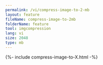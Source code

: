 ```yaml
---
permalink: /vi/compress-image-to-2-mb
layout: feature
fileName: compress-image-to-2mb
folderName: feature
tool: imgcompression
lang: vi
size: 2048
type: mb
---
```


{%- include compress-image-to-X.html -%}
